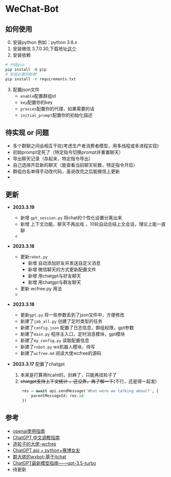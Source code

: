 # WeChat-Bot

## 如何使用
0. 安装python 例如：python 3.8.x
1. 安装微信 3.7.0.30,下载地址[这个](https://github.com/afanzaimoyu/WeChat-Bot/releases/download/wechat/WeChatSetup-3.7.0.30.exe
)
2. 安装依赖
```python
# 升级pip
pip install -U pip
# 安装必要的依赖
pip install -r requirements.txt
```
3. 配置json文件
   - `enable`配置群组id
   - `key`配置你的key
   - `proxies`配置你的代理，如果需要的话
   - `initial_prompt`配置你的初始化描述

## 待实现 or 问题
- 多个群聊之间会相互干扰(考虑生产者消费者模型，用多线程或多进程实现)
- 初始prompt定死了（特定指令切换prompt并重置聊天）
- 导出聊天记录（存起来，特定指令导出）
- 自己选择开启新的聊天（能查看当前聊天轮数，特定指令开启）
- 群组白名单得手动改代码，虽说改完之后能微信上更新
- 
## 更新
- **2023.3.19**
  - 新增 `gpt_session.py` 将chat的个性化设置分离出来
  - 新增 上下文功能，聊天不再出戏 ，10轮自动总结上文会话，理论上能一直聊
  - 
- **2023.3.18**
  - 更新`robot.py` 
    - 新增  自动添加好友并发送自定义消息
    - 新增  微信聊天的方式更新配置文件
    -  新增 用chatgpt与好友聊天
    -  新增  用chatgpt与群友聊天
  - 更新 wcfree.py 用法
  - 
- **2023.3.18** 
  - 更新`gpt.py` 将一些参数丢到了json文件中，方便修改
  - 新建了`job_all.py` 创建了定时类型的任务
  -  新建了`config.json` 配置了日志信息，群组权限，gpt参数
  - 新建了`main.py` 程序主入口，定时消息模块，gpt模块
  -  新建了`my_config.py` 读取配置信息
  -  新建了`robot.py` wx机器人模块，待写
  -   新建了`wcfree.md` 阅读大佬wcfree的源码



- **2023.3.17** 配置了chatgpt
  1. 本来是打算用itcaht的，封麻了，只能再找轮子了
  2. ~~chatgpt支持上下文统计 ，还没弄，再了解一下~~(不行，还是得一起发)
    ```python
        res = await api.sendMessage('What were we talking about?', {
            parentMessageId: res.id
        })
    ``` 

  
## 参考
- [openai使用指南](https://github.com/openai/openai-cookbook)
- [ChatGPT 中文调教指南](https://github.com/PlexPt/awesome-chatgpt-prompts-zh)
- [造轮子的大佬-wcfree](https://github.com/lich0821/WeChatFerry)
- [ChatGPT api + python+赛博女友](https://zhuanlan.zhihu.com/p/610731099)
- [群大佬的wxbot-基于itchat](https://github.com/c0rnP1ex/wxbot_w_gpt)
- [ChatGPT最新模型指南——gpt-3.5-turbo](https://zhuanlan.zhihu.com/p/613581212)
- 待更新